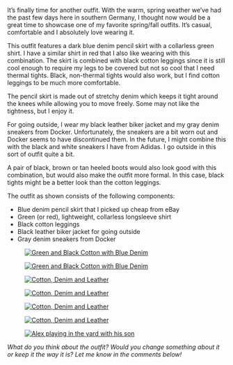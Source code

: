 It’s finally time for another outfit. With the warm, spring weather we’ve had the past few days here in southern Germany, I thought now would be a great time to showcase one of my favorite spring/fall outfits. It’s casual, comfortable and I absolutely love wearing it.

This outfit features a dark blue denim pencil skirt with a collarless green shirt. I have a similar shirt in red that I also like wearing with this combination. The skirt is combined with black cotton leggings since it is still cool enough to require my legs to be covered but not so cool that I need thermal tights. Black, non-thermal tights would also work, but I find cotton leggings to be much more comfortable.

The pencil skirt is made out of stretchy denim which keeps it tight around the knees while allowing you to move freely. Some may not like the tightness, but I enjoy it.

For going outside, I wear my black leather biker jacket and my gray denim sneakers from Docker. Unfortunately, the sneakers are a bit worn out and Docker seems to have discontinued them. In the future, I might combine this with the black and white sneakers I have from Adidas. I go outside in this sort of outfit quite a bit.

A pair of black, brown or tan heeled boots would also look good with this combination, but would also make the outfit more formal. In this case, black tights might be a better look than the cotton leggings.

The outfit as shown consists of the following components:

-   Blue denim pencil skirt that I picked up cheap from eBay
-   Green (or red), lightweight, collarless longsleeve shirt
-   Black cotton leggings
-   Black leather biker jacket for going outside
-   Gray denim sneakers from Docker

<figure><a href="https://www.the-beskirted-man.com/img_5313-1/"><img decoding="async" alt="Green and Black Cotton with Blue Denim" data-height="2000" data-id="6155" data-link="https://www.the-beskirted-man.com/img_5313-1/" data-url="https://www.the-beskirted-man.com/wp-content/uploads/2025/04/img_5313-1-768x1024.jpg" data-width="1500" src="img_5313-1-768x1024.jpg" data-amp-layout="responsive" tabindex="0" role="button" aria-label="Open image 1 of 7 in full-screen"></a></figure>

<figure><a href="https://www.the-beskirted-man.com/img_5315-1/"><img decoding="async" alt="Green and Black Cotton with Blue Denim" data-height="2000" data-id="6152" data-link="https://www.the-beskirted-man.com/img_5315-1/" data-url="https://www.the-beskirted-man.com/wp-content/uploads/2025/04/img_5315-1-768x1024.jpg" data-width="1500" src="img_5315-1-768x1024.jpg" data-amp-layout="responsive" tabindex="0" role="button" aria-label="Open image 2 of 7 in full-screen"></a></figure>

<figure><a href="https://www.the-beskirted-man.com/img_5316-1/"><img decoding="async" alt="Cotton, Denim and Leather" data-height="2000" data-id="6153" data-link="https://www.the-beskirted-man.com/img_5316-1/" data-url="https://www.the-beskirted-man.com/wp-content/uploads/2025/04/img_5316-1-768x1024.jpg" data-width="1500" src="img_5316-1-768x1024.jpg" data-amp-layout="responsive" tabindex="0" role="button" aria-label="Open image 3 of 7 in full-screen"></a></figure>

<figure><a href="https://www.the-beskirted-man.com/img_5318-1/"><img decoding="async" alt="Cotton, Denim and Leather" data-height="2000" data-id="6154" data-link="https://www.the-beskirted-man.com/img_5318-1/" data-url="https://www.the-beskirted-man.com/wp-content/uploads/2025/04/img_5318-1-768x1024.jpg" data-width="1500" src="img_5318-1-768x1024.jpg" data-amp-layout="responsive" tabindex="0" role="button" aria-label="Open image 4 of 7 in full-screen"></a></figure>

<figure><a href="https://www.the-beskirted-man.com/img_5321-1/"><img decoding="async" alt="Cotton, Denim and Leather" data-height="2000" data-id="6156" data-link="https://www.the-beskirted-man.com/img_5321-1/" data-url="https://www.the-beskirted-man.com/wp-content/uploads/2025/04/img_5321-1-768x1024.jpg" data-width="1500" src="img_5321-1-768x1024.jpg" data-amp-layout="responsive" tabindex="0" role="button" aria-label="Open image 5 of 7 in full-screen"></a></figure>

<figure><a href="https://www.the-beskirted-man.com/img_5320-1/"><img decoding="async" alt="Cotton, Denim and Leather" data-height="2000" data-id="6157" data-link="https://www.the-beskirted-man.com/img_5320-1/" data-url="https://www.the-beskirted-man.com/wp-content/uploads/2025/04/img_5320-1-768x1024.jpg" data-width="1500" src="img_5320-1-768x1024.jpg" data-amp-layout="responsive" tabindex="0" role="button" aria-label="Open image 6 of 7 in full-screen"></a></figure>

<figure><a href="https://www.the-beskirted-man.com/img_3932/"><img decoding="async" alt="Alex playing in the yard with his son" data-height="2000" data-id="4871" data-link="https://www.the-beskirted-man.com/img_3932/" data-url="https://www.the-beskirted-man.com/wp-content/uploads/2024/10/img_3932-768x1024.jpg" data-width="1500" src="img_3932-768x1024.jpg" data-amp-layout="responsive" tabindex="0" role="button" aria-label="Open image 7 of 7 in full-screen"></a></figure>

*What do you think about the outfit? Would you change something about it or keep it the way it is? Let me know in the comments below!*